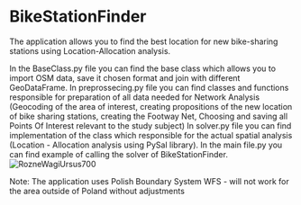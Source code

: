 # BikeStationFinder

The application allows you to find the best location for new bike-sharing stations using Location-Allocation analysis.

In the BaseClass.py file you can find the base class which allows you to import OSM data, save it chosen format and join with different GeoDataFrame. 
In preprossecing.py file you can find classes and functions responsible for preparation of all data needed for Network Analysis (Geocoding of the area of interest, creating propositions of the new location of bike sharing stations, creating the Footway Net, Choosing and saving all Points Of Interest relevant to the study subject)
In solver.py file you can find implementation of the class which responsible for the actual spatial analysis (Location - Allocation analysis using PySal library).
In the main file.py you can find example of calling the solver of BikeStationFinder.
![RozneWagiUrsus700](https://github.com/user-attachments/assets/a39d5f81-135c-47ba-b735-88da35052383)





Note: The application uses Polish Boundary System WFS - will not work for the area outside of Poland without adjustments
